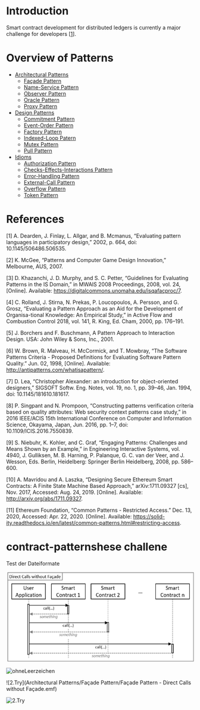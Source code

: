 # Introduction
Smart contract development for distributed ledgers is currently a major challenge for developers [[1](#references)].

# Overview of Patterns

* [Architectural Patterns](Architectural%20Patterns/README.md#introduction)
  * [Façade Pattern](Architectural%20Patterns/Façade%20Pattern/README.md#context)
  * [Name-Service Pattern](Architectural%20Patterns/Name-Service%20Pattern/README.md#context)
  * [Observer Pattern](Architectural%20Patterns/Observer%20Pattern/README.md#context)
  * [Oracle Pattern](Architectural%20Patterns/Oracle%20Pattern/README.md#context)
  * [Proxy Pattern](Architectural%20Patterns/Proxy%20Pattern/README.md#context)
* [Design Patterns](Design%20Patterns/README.md#introduction)
  * [Commitment Pattern](Design%20Patterns/Commitment%20Pattern/README.md#context)
  * [Event-Order Pattern](Design%20Patterns/Event-Order%20Pattern/README.md#context)
  * [Factory Pattern](Design%20Patterns/Factory%20Pattern/README.md#context)
  * [Indexed-Loop Patern](Design%20Patterns/Indexed-Loop%20Pattern/README.md#context)
  * [Mutex Pattern](Design%20Patterns/Mutex%20Pattern/README.md#context)
  * [Pull Pattern](Design%20Patterns/Pull%20Pattern/README.md#context)
* [Idioms](Idioms/README.md#introduction)
  * [Authorization Pattern](Idioms/Authorization%20Pattern/README.md#context)
  * [Checks-Effects-Interactions Pattern](Idioms/Checks-Effects-Interactions%20Pattern/README.md#context)
  * [Error-Handling Pattern](Idioms/Error-Handling%20Pattern/README.md#context)
  * [External-Call Pattern](Idioms/External-Call%20Pattern/README.md#context)
  * [Overflow Pattern](Idioms/Overflow%20Pattern/README.md#context)
  * [Token Pattern](Idioms/Token%20Pattern/README.md#context)

# References
[1] A. Dearden, J. Finlay, L. Allgar, and B. Mcmanus, “Evaluating pattern languages in participatory design,” 2002, p. 664, doi: 10.1145/506486.506535.

[2] K. McGee, “Patterns and Computer Game Design Innovation,” Melbourne, AUS, 2007.

[3] D. Khazanchi, J. D. Murphy, and S. C. Petter, “Guidelines for Evaluating Patterns in the IS Domain,” in MWAIS 2008 Proceedings, 2008, vol. 24, [Online]. Available: https://digitalcommons.unomaha.edu/isqafacproc/7.

[4] C. Rolland, J. Stirna, N. Prekas, P. Loucopoulos, A. Persson, and G. Grosz, “Evaluating a Pattern Approach as an Aid for the Development of Organisa-tional Knowledge: An Empirical Study,” in Active Flow and Combustion Control 2018, vol. 141, R. King, Ed. Cham, 2000, pp. 176–191.

[5] J. Borchers and F. Buschmann, A Pattern Approach to Interaction Design. USA: John Wiley & Sons, Inc., 2001.

[6] W. Brown, R. Malveau, H. McCormick, and T. Mowbray, “The Software Patterns Criteria - Proposed Definitions for Evaluating Software Pattern Quality.” Jun. 02, 1998, [Online]. Available: http://antipatterns.com/whatisapattern/.

[7] D. Lea, “Christopher Alexander: an introduction for object-oriented designers,” SIGSOFT Softw. Eng. Notes, vol. 19, no. 1, pp. 39–46, Jan. 1994, doi: 10.1145/181610.181617.

[8] P. Singpant and N. Prompoon, “Constructing patterns verification criteria based on quality attributes: Web security context patterns case study,” in 2016 IEEE/ACIS 15th International Conference on Computer and Information Science, Okayama, Japan, Jun. 2016, pp. 1–7, doi: 10.1109/ICIS.2016.7550839.

[9] S. Niebuhr, K. Kohler, and C. Graf, “Engaging Patterns: Challenges and Means Shown by an Example,” in Engineering Interactive Systems, vol. 4940, J. Gulliksen, M. B. Harning, P. Palanque, G. C. van der Veer, and J. Wesson, Eds. Berlin, Heidelberg: Springer Berlin Heidelberg, 2008, pp. 586–600.

[10] A. Mavridou and A. Laszka, “Designing Secure Ethereum Smart Contracts: A Finite State Machine Based Approach,” arXiv:1711.09327 [cs], Nov. 2017, Accessed: Aug. 24, 2019. [Online]. Available: http://arxiv.org/abs/1711.09327.

[11] Ethereum Foundation, “Common Patterns - Restricted Access.” Dec. 13, 2020, Accessed: Apr. 22, 2020. [Online]. Available: https://solid-ity.readthedocs.io/en/latest/common-patterns.html#restricting-access.

# contract-patternshese challene

Test der Dateiformate

![Try](Architectural%20Patterns/Façade%20Pattern/Façade%20Pattern%20-%20Direct%20Calls%20without%20Façade.png)

![ohneLeerzeichen](ArchitecturalPatterns/FaçadePattern/FaçadePattern-DirectCallswithoutFaçade.png)



![2.Try](Architectural Patterns/Façade Pattern/Façade Pattern - Direct Calls without Façade.emf)

![2.Try](Architectural%20Patterns/Façade%20Pattern/Façade%20Pattern%20-%20Direct%20Calls%20without%20Façade.)

